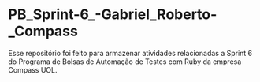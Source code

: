 # PB_Sprint-6_-Gabriel_Roberto-_Compass
Esse repositório foi feito para armazenar atividades relacionadas a Sprint 6 do Programa de Bolsas de Automação de Testes com Ruby da empresa Compass UOL.
